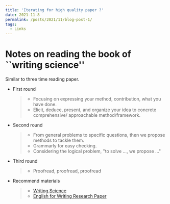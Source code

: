```yaml
---
title: 'Iterating for high quality paper ?'
date: 2021-11-8
permalink: /posts/2021/11/blog-post-1/
tags:
  - Links
---
```



Notes on reading the book of ``writing science''
======


Similar to three time reading paper.
- First round
  > - Focusing on expressing your method, contribution, what you have done.
  > - Elicit, deduce, present, and organize your idea to concrete comprehensive/ approachable method/framework.
- Second round
  > - From general problems to specific questions, then we propose methods to tackle them.
  > - Grammarly for easy checking.
  > - Considering the logical problem, "to solve ..., we propose ..."
- Third round
  > -  Proofread, proofread, proofread



- Recommend materials
  > - [Writing Science](https://book.douban.com/subject/10567201/)
  > - [English for Writing Research Paper](https://book.douban.com/subject/6959768/)